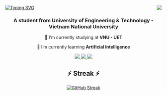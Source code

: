 <a href="https://git.io/typing-svg"><img src="https://readme-typing-svg.demolab.com?font=&weight=500&letterSpacing=1px&duration=4000&pause=700&color=219CE5E5&center=true&vCenter=true&width=450&height=60&lines=Hello!+I'm+Yamm.;+Nice+to+see+you+here!" alt="Typing SVG" />
</a>
<img align="right" src="https://visitor-badge.laobi.icu/badge?page_id=Yammn.Yammn" />

<h3 align="center">A student from University of Engineering & Technology - Vietnam National University</h3>

<div align="center">
    <p>🔭 I’m currently studying at <strong>VNU - UET</strong></p>
    <p>🌱 I’m currently learning <strong>Artificial Intelligence</strong></p>
</div>

<div align="center">
    <a href="mailto:buithanhdan2005@gmail.com">
        <img src="https://img.shields.io/badge/Gmail-D14836?style=for-the-badge&logo=gmail&logoColor=white" />
    </a>
    <a href="https://www.facebook.com/bui.thanh.dan.1212" target="_blank">
        <img src="https://img.shields.io/badge/Facebook-1877F2?style=for-the-badge&logo=facebook&logoColor=white" />
    </a>
    <a href="https://www.linkedin.com/in/btdan" target="_blank">
        <img src="https://img.shields.io/badge/LinkedIn-0077B5?style=for-the-badge&logo=linkedin&logoColor=white" />
    </a>
</div>

<h2 align="center">⚡ Streak ⚡</h2>

<div align="center">
    <a href="https://git.io/streak-stats">
        <img src="https://streak-stats.demolab.com?user=Yammn&theme=dark" alt="GitHub Streak" />
    </a>
</div>
